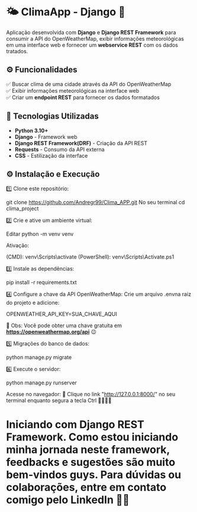 # 🌤️ **ClimaApp - Django** 🤩

Aplicação desenvolvida com **Django** e **Django REST Framework** para consumir a API do OpenWeatherMap, exibir informações meteorológicas em uma interface web e fornecer um **webservice REST** com os dados tratados.  


## ⚙️ **Funcionalidades**  

✅ Buscar clima de uma cidade através da API do OpenWeatherMap  
✅ Exibir informações meteorológicas na interface web  
✅ Criar um **endpoint REST** para fornecer os dados formatados  


## 🚀 **Tecnologias Utilizadas**  

- **Python 3.10+**  
- **Django** - Framework web  
- **Django REST Framework(DRF)** - Criação da API REST  
- **Requests** - Consumo da API externa  
- **CSS** - Estilização da interface  


## ⚙️ **Instalação e Execução**  

1️⃣ Clone este repositório:

git clone https://github.com/Andregr99/Clima_APP.git
No seu terminal
cd clima_project

2️⃣ Crie e ative um ambiente virtual:

Editar
python -m venv venv

Ativação:

(CMD): venv\Scripts\activate
(PowerShell): venv\Scripts\Activate.ps1

3️⃣ Instale as dependências:

pip install -r requirements.txt

4️⃣ Configure a chave da API OpenWeatherMap:
Crie um arquivo .envna raiz do projeto e adicione:

OPENWEATHER_API_KEY=SUA_CHAVE_AQUI

🔹 Obs: Você pode obter uma chave gratuita em **https://openweathermap.org/api** 😉


5️⃣ Migrações do banco de dados:

python manage.py migrate

6️⃣ Execute o servidor:

python manage.py runserver

Acesse no navegador:
🔹 Clique no link "http://127.0.0.1:8000/" no seu terminal enquanto segura a tecla Ctrl 🤩🚀🚀🚀

# Iniciando com Django REST Framework. Como estou iniciando minha jornada neste framework, feedbacks e sugestões são muito bem-vindos guys. Para dúvidas ou colaborações, entre em contato comigo pelo LinkedIn 🤩🤝